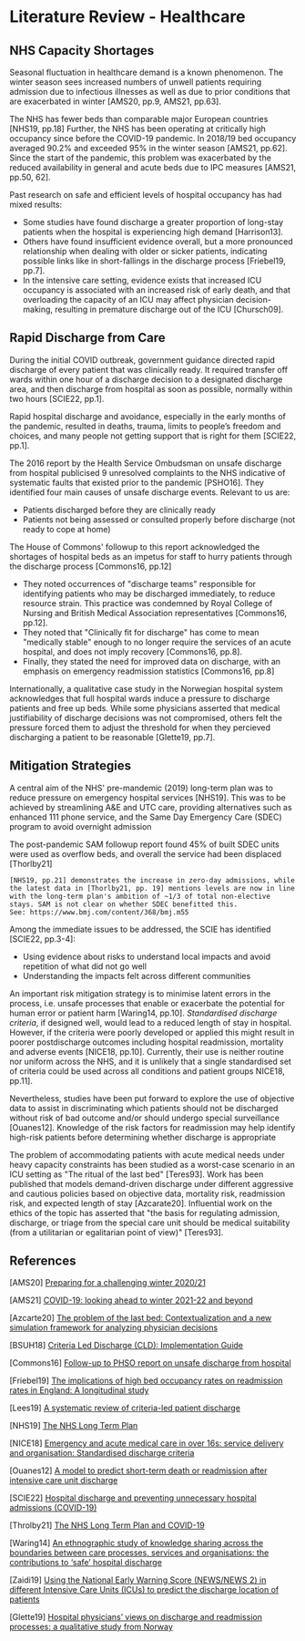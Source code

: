 # Literature Review - Healthcare 

## NHS Capacity Shortages

Seasonal fluctuation in healthcare demand is a known phenomenon. The winter season sees increased numbers of unwell patients requiring admission due to infectious illnesses as well as due to prior conditions that are exacerbated in winter [AMS20, pp.9, AMS21, pp.63]. 

The NHS has fewer beds than comparable major European countries [NHS19, pp.18] Further, the NHS has been operating at critically high occupancy since before the COVID-19 pandemic. In 2018/19 bed occupancy averaged 90.2% and exceeded 95% in the winter season [AMS21, pp.62]. Since the start of the pandemic, this problem was exacerbated by the reduced availability in general and acute beds due to IPC measures [AMS21, pp.50, 62].

Past research on safe and efficient levels of hospital occupancy has had mixed results: 

 - Some studies have found discharge a greater proportion of long-stay patients when the hospital is experiencing high demand [Harrison13].
 - Others have found insufficient evidence overall, but a more pronounced relationship when dealing with older or sicker patients, indicating possible links like in short-fallings in the discharge process [Friebel19, pp.7]. 
 - In the intensive care setting, evidence exists that increased ICU occupancy is associated with an increased risk of early death, and that overloading the capacity of an ICU may affect physician decision-making, resulting in premature discharge out of the ICU [Chursch09].

## Rapid Discharge from Care

During the initial COVID outbreak, government guidance directed rapid discharge of every patient that was clinically ready. It required transfer off wards within one hour of a discharge decision to a designated discharge area, and then discharge from hospital as soon as possible, normally within two hours [SCIE22, pp.1].

Rapid hospital discharge and avoidance, especially in the early months of the pandemic, resulted in deaths, trauma, limits to people’s freedom and choices, and many people not getting support that is right for them [SCIE22, pp.1].

The 2016 report by the Health Service Ombudsman on unsafe discharge from hospital publicised 9 unresolved complaints to the NHS indicative of systematic faults that existed prior to the pandemic [PSHO16]. They identified four main causes of unsafe discharge events. Relevant to us are:
 - Patients discharged before they are clinically ready
 - Patients not being assessed or consulted properly before discharge (not ready to cope at home)

The House of Commons' followup to this report acknowledged the shortages of hospital beds as an impetus for staff to hurry patients through the discharge process [Commons16, pp.12]
 - They noted occurrences of "discharge teams" responsible for identifying patients who may be discharged immediately, to reduce resource strain. This practice was condemned by Royal College of Nursing and British Medical Association representatives [Commons16, pp.12].
 - They noted that "Clinically fit for discharge" has come to mean "medically stable" enough to no longer require the services of an acute hospital, and does not imply recovery [Commons16, pp.8].
 - Finally, they stated the need for improved data on discharge, with an emphasis on emergency readmission statistics [Commons16, pp.8]

Internationally, a qualitative case study in the Norwegian hospital system acknowledges that full hospital wards induce a pressure to discharge patients and free up beds. While some physicians asserted that medical justifiability of discharge decisions was not compromised, others felt the pressure forced them to adjust the threshold for when they percieved discharging a patient to be reasonable [Glette19, pp.7]. 


## Mitigation Strategies

A central aim of the NHS' pre-mandemic (2019) long-term plan was to reduce pressure on emergency hospital services [NHS19]. This was to be achieved by streamlining A&E and UTC care, providing alternatives such as enhanced 111 phone service, and the Same Day Emergency Care (SDEC) program to avoid overnight admission

The post-pandemic SAM followup report found 45% of built SDEC units were used as overflow beds, and overall the service had been displaced [Thorlby21]

 	[NHS19, pp.21] demonstrates the increase in zero-day admissions, while the latest data in [Thorlby21, pp. 19] mentions levels are now in line with the long-term plan's ambition of ~1/3 of total non-elective stays. SAM is not clear on whether SDEC benefitted this. 
 	See: https://www.bmj.com/content/368/bmj.m55

Among the immediate issues to be addressed, the SCIE has identified [SCIE22, pp.3-4]:
 - Using evidence about risks to understand local impacts and avoid repetition of what did not go well
 - Understanding the impacts felt across different communities
 	
An important risk mitigation strategy is to minimise latent errors in the process, i.e. unsafe processes that enable or exacerbate the potential for human error or patient harm [Waring14, pp.10]. *Standardised discharge criteria*, if designed well, would lead to a reduced length of stay in hospital. However, if the criteria were poorly developed or applied this might result in poorer postdischarge outcomes including hospital readmission, mortality and adverse events [NICE18, pp.10]. Currently, their use is neither routine nor uniform across the NHS, and it is unlikely that a single standardised set of criteria could be used across all conditions and patient groups NICE18, pp.11]. 

Nevertheless, studies have been put forward to explore the use of objective data to assist in discriminating which patients should not be discharged without risk of bad outcome and/or should undergo special surveillance [Ouanes12]. Knowledge of the risk factors for readmission may help identify high-risk patients before determining whether discharge is appropriate

The problem of accommodating patients with acute medical needs under heavy capacity constraints has been studied as a worst-case scenario in an ICU setting as "The ritual of the last bed" [Teres93]. Work has been published that models demand-driven discharge under different aggressive and cautious policies based on objective data, mortality risk, readmission risk, and expected length of stay [Azcarate20]. Influential work on the ethics of the topic has asserted that "the basis for regulating admission, discharge, or triage from the special care unit should be medical suitability (from a utilitarian or egalitarian point of view)" [Teres93]. 

## References
[AMS20] [Preparing for a challenging
winter 2020/21](https://acmedsci.ac.uk/policy/policy-projects/coronavirus-preparing-for-challenges-this-winter)

[AMS21] [COVID-19: looking ahead to winter 2021-22 and beyond](https://acmedsci.ac.uk/policy/policy-projects/covid-19-looking-ahead-to-winter-2021-22-and-beyond)

[Azcarte20] [The problem of the last bed: Contextualization and a new simulation
framework for analyzing physician decisions](https://doi.org/10.1016/j.omega.2019.102120)

[BSUH18] [Criteria Led Discharge (CLD): Implementation Guide](https://www.bsuh.nhs.uk/library/wp-content/uploads/sites/8/2019/04/Criteria-Led-Discharge-Implementation-Guide.pdf)

[Commons16] [Follow-up to PHSO report on unsafe discharge from hospital](https://publications.parliament.uk/pa/cm201617/cmselect/cmpubadm/97/97.pdf)

[Friebel19] [The implications of high bed occupancy rates on readmission rates in
England: A longitudinal study](https://doi.org/10.1016/j.healthpol.2019.06.006)

[Lees19] [A systematic review of criteria-led patient discharge](https://doi.org/10.1097/NCQ.0000000000000356)

[NHS19] [The NHS Long Term Plan](https://www.longtermplan.nhs.uk/publication/nhs-long-term-plan/)

[NICE18] [Emergency and acute medical care in over 16s: service delivery and organisation: Standardised discharge criteria](https://www.ncbi.nlm.nih.gov/books/NBK564932/)

[Ouanes12] [A model to predict short-term death or readmission after
intensive care unit discharge](http://dx.doi.org/10.1016/j.jcrc.2011.08.003)

[SCIE22] [Hospital discharge and preventing unnecessary hospital admissions (COVID-19)](https://www.scie.org.uk/care-providers/coronavirus-covid-19/commissioning/hospital-discharge-admissions)

[Throlby21] [The NHS Long Term Plan and COVID-19](https://www.health.org.uk/publications/reports/the-nhs-long-term-plan-and-covid-19)

[Waring14] [An ethnographic study of knowledge sharing across the boundaries between care processes, services and organisations: the contributions to ‘safe’ hospital discharge](https://doi.org/10.3310/hsdr02290)

[Zaidi19] [Using the National Early Warning Score (NEWS/NEWS 2) in different Intensive Care Units (ICUs) to predict the discharge location of patients](https://doi.org/10.1186/s12889-019-7541-3)

[Glette19] [Hospital physicians’ views on discharge and readmission processes: a qualitative study from Norway](http://dx.doi.org/10.1136/bmjopen-2019-031297)
